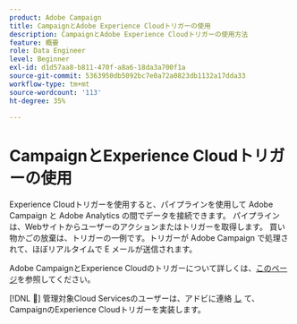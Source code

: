 ```yaml
---
product: Adobe Campaign
title: CampaignとAdobe Experience Cloudトリガーの使用
description: CampaignとAdobe Experience Cloudトリガーの使用方法
feature: 概要
role: Data Engineer
level: Beginner
exl-id: d1d57aa8-b811-470f-a8a6-18da3a700f1a
source-git-commit: 5363950db5092bc7e0a72a0823db1132a17dda33
workflow-type: tm+mt
source-wordcount: '113'
ht-degree: 35%

---
```


# CampaignとExperience Cloudトリガーの使用

Experience Cloudトリガーを使用すると、パイプラインを使用して Adobe Campaign と Adobe Analytics の間でデータを接続できます。 パイプラインは、Webサイトからユーザーのアクションまたはトリガーを取得します。 買い物かごの放棄は、トリガーの一例です。トリガーが Adobe Campaign で処理されて、ほぼリアルタイムで E メールが送信されます。

Adobe CampaignとExperience Cloudのトリガーについて詳しくは、[このページ](https://experienceleague.adobe.com/docs/campaign-classic/using/integrating-with-adobe-experience-cloud/experience-triggers/about-triggers.html?lang=en)を参照してください。

[!DNL :speech_balloon:]  管理対象Cloud Servicesのユーザーは、アドビに連絡 [し](../start/campaign-faq.md#support) て、CampaignのExperience Cloudトリガーを実装します。
